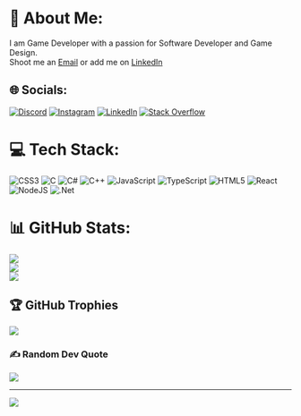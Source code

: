 # 💫 About Me:

I am Game Developer with a passion for Software Developer and Game Design. <br>Shoot me an <a href="decioraposopro@gmail.com">Email</a>
or add me on
<a href="https://www.linkedin.com/in/decioraposopro">LinkedIn
</a>

## 🌐 Socials:

[![Discord](https://img.shields.io/badge/Discord-%237289DA.svg?logo=discord&logoColor=white)](htttps://discord.gg/D.Rapso) [![Instagram](https://img.shields.io/badge/Instagram-%23E4405F.svg?logo=Instagram&logoColor=white)](https://instagram.com/unfollowraposo) [![LinkedIn](https://img.shields.io/badge/LinkedIn-%230077B5.svg?logo=linkedin&logoColor=white)](https://linkedin.com/in/decioraposo) [![Stack Overflow](https://img.shields.io/badge/-Stackoverflow-FE7A16?logo=stack-overflow&logoColor=white)](https://stackoverflow.com/users/DécioRaposo)

# 💻 Tech Stack:

![CSS3](https://img.shields.io/badge/css3-%231572B6.svg?style=plastic&logo=css3&logoColor=white) ![C](https://img.shields.io/badge/c-%2300599C.svg?style=plastic&logo=c&logoColor=white) ![C#](https://img.shields.io/badge/c%23-%23239120.svg?style=plastic&logo=c-sharp&logoColor=white) ![C++](https://img.shields.io/badge/c++-%2300599C.svg?style=plastic&logo=c%2B%2B&logoColor=white) ![JavaScript](https://img.shields.io/badge/javascript-%23323330.svg?style=plastic&logo=javascript&logoColor=%23F7DF1E) ![TypeScript](https://img.shields.io/badge/typescript-%23007ACC.svg?style=plastic&logo=typescript&logoColor=white) ![HTML5](https://img.shields.io/badge/html5-%23E34F26.svg?style=plastic&logo=html5&logoColor=white) ![React](https://img.shields.io/badge/react-%2320232a.svg?style=plastic&logo=react&logoColor=%2361DAFB) ![NodeJS](https://img.shields.io/badge/node.js-6DA55F?style=plastic&logo=node.js&logoColor=white) ![.Net](https://img.shields.io/badge/.NET-5C2D91?style=plastic&logo=.net&logoColor=white)

# 📊 GitHub Stats:

![](https://github-readme-stats.vercel.app/api?username=DecioRaposo&theme=highcontrast&hide_border=false&include_all_commits=true&count_private=true)<br/>
![](https://github-readme-streak-stats.herokuapp.com/?user=DecioRaposo&theme=highcontrast&hide_border=false)<br/>
![](https://github-readme-stats.vercel.app/api/top-langs/?username=DecioRaposo&theme=highcontrast&hide_border=false&include_all_commits=true&count_private=true&layout=compact)

## 🏆 GitHub Trophies

![](https://github-profile-trophy.vercel.app/?username=DecioRaposo&theme=gruvbox&no-frame=false&no-bg=false&margin-w=4)

### ✍️ Random Dev Quote

![](https://quotes-github-readme.vercel.app/api?type=vetical&theme=gruvbox)

---

[![](https://visitcount.itsvg.in/api?id=DecioRaposo&icon=0&color=2)](https://visitcount.itsvg.in)
